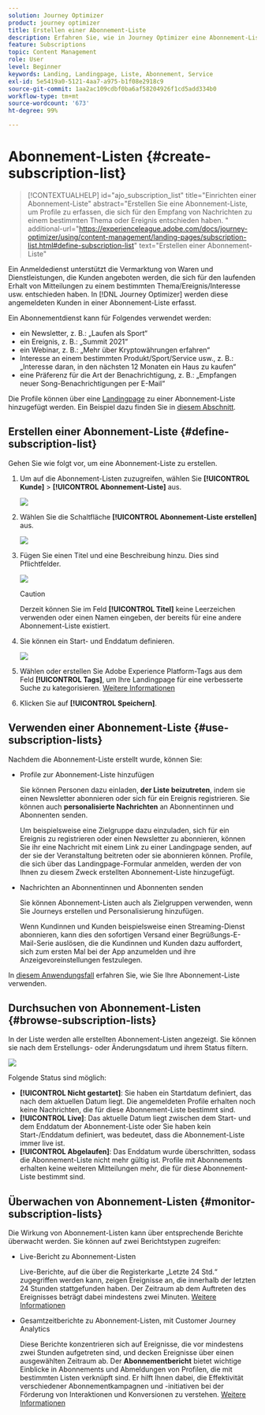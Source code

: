 ```yaml
---
solution: Journey Optimizer
product: journey optimizer
title: Erstellen einer Abonnement-Liste
description: Erfahren Sie, wie in Journey Optimizer eine Abonnement-Liste eingerichtet wird.
feature: Subscriptions
topic: Content Management
role: User
level: Beginner
keywords: Landing, Landingpage, Liste, Abonnement, Service
exl-id: 5e5419a0-5121-4aa7-a975-b1f08e2918c9
source-git-commit: 1aa2ac109cdbf0ba6af58204926f1cd5add334b0
workflow-type: tm+mt
source-wordcount: '673'
ht-degree: 99%

---
```


# Abonnement-Listen {#create-subscription-list}

>[!CONTEXTUALHELP]
>id="ajo_subscription_list"
>title="Einrichten einer Abonnement-Liste"
>abstract="Erstellen Sie eine Abonnement-Liste, um Profile zu erfassen, die sich für den Empfang von Nachrichten zu einem bestimmten Thema oder Ereignis entschieden haben. "
>additional-url="https://experienceleague.adobe.com/docs/journey-optimizer/using/content-management/landing-pages/subscription-list.html#define-subscription-list" text="Erstellen einer Abonnement-Liste"

Ein Anmeldedienst unterstützt die Vermarktung von Waren und Dienstleistungen, die Kunden angeboten werden, die sich für den laufenden Erhalt von Mitteilungen zu einem bestimmten Thema/Ereignis/Interesse usw. entschieden haben. In [!DNL Journey Optimizer] werden diese angemeldeten Kunden in einer Abonnement-Liste erfasst.

Ein Abonnementdienst kann für Folgendes verwendet werden:

* ein Newsletter, z. B.: „Laufen als Sport“
* ein Ereignis, z. B.: „Summit 2021“
* ein Webinar, z. B.: „Mehr über Kryptowährungen erfahren“
* Interesse an einem bestimmten Produkt/Sport/Service usw., z. B.: „Interesse daran, in den nächsten 12 Monaten ein Haus zu kaufen“
* eine Präferenz für die Art der Benachrichtigung, z. B.: „Empfangen neuer Song-Benachrichtigungen per E-Mail“

Die Profile können über eine [Landingpage](create-lp.md) zu einer Abonnement-Liste hinzugefügt werden. Ein Beispiel dazu finden Sie in [diesem Abschnitt](lp-use-cases.md#subscription-to-a-service).

## Erstellen einer Abonnement-Liste {#define-subscription-list}

Gehen Sie wie folgt vor, um eine Abonnement-Liste zu erstellen.

1. Um auf die Abonnement-Listen zuzugreifen, wählen Sie **[!UICONTROL Kunde]** > **[!UICONTROL Abonnement-Liste]** aus.

   ![](assets/lp_subscription-lists.png)

1. Wählen Sie die Schaltfläche **[!UICONTROL Abonnement-Liste erstellen]** aus.

   ![](assets/lp_create-subscription-list.png)

1. Fügen Sie einen Titel und eine Beschreibung hinzu. Dies sind Pflichtfelder.

   ![](assets/lp_subscription-list-name.png)

   >[!CAUTION]
   >
   >Derzeit können Sie im Feld **[!UICONTROL Titel]** keine Leerzeichen verwenden oder einen Namen eingeben, der bereits für eine andere Abonnement-Liste existiert.

1. Sie können ein Start- und Enddatum definieren.

   ![](assets/lp_subscription-list-dates.png)

1. Wählen oder erstellen Sie Adobe Experience Platform-Tags aus dem Feld **[!UICONTROL Tags]**, um Ihre Landingpage für eine verbesserte Suche zu kategorisieren. [Weitere Informationen](../start/search-filter-categorize.md#tags)

1. Klicken Sie auf **[!UICONTROL Speichern]**.

## Verwenden einer Abonnement-Liste {#use-subscription-lists}

Nachdem die Abonnement-Liste erstellt wurde, können Sie:

* Profile zur Abonnement-Liste hinzufügen

  Sie können Personen dazu einladen, **der Liste beizutreten**, indem sie einen Newsletter abonnieren oder sich für ein Ereignis registrieren. Sie können auch **personalisierte Nachrichten** an Abonnentinnen und Abonnenten senden.

  Um beispielsweise eine Zielgruppe dazu einzuladen, sich für ein Ereignis zu registrieren oder einen Newsletter zu abonnieren, können Sie ihr eine Nachricht mit einem Link zu einer Landingpage senden, auf der sie der Veranstaltung beitreten oder sie abonnieren können. Profile, die sich über das Landingpage-Formular anmelden, werden der von Ihnen zu diesem Zweck erstellten Abonnement-Liste hinzugefügt.

* Nachrichten an Abonnentinnen und Abonnenten senden

  Sie können Abonnement-Listen auch als Zielgruppen verwenden, wenn Sie Journeys erstellen und Personalisierung hinzufügen.

  Wenn Kundinnen und Kunden beispielsweise einen Streaming-Dienst abonnieren, kann dies den sofortigen Versand einer Begrüßungs-E-Mail-Serie auslösen, die die Kundinnen und Kunden dazu auffordert, sich zum ersten Mal bei der App anzumelden und ihre Anzeigevoreinstellungen festzulegen.

In [diesem Anwendungsfall](lp-use-cases.md#subscription-to-a-service) erfahren Sie, wie Sie Ihre Abonnement-Liste verwenden.


## Durchsuchen von Abonnement-Listen {#browse-subscription-lists}

In der Liste werden alle erstellten Abonnement-Listen angezeigt. Sie können sie nach dem Erstellungs- oder Änderungsdatum und ihrem Status filtern.

![](assets/lp_subscription-filters.png)

Folgende Status sind möglich:

* **[!UICONTROL Nicht gestartet]**: Sie haben ein Startdatum definiert, das nach dem aktuellen Datum liegt. Die angemeldeten Profile erhalten noch keine Nachrichten, die für diese Abonnement-Liste bestimmt sind.
* **[!UICONTROL Live]**: Das aktuelle Datum liegt zwischen dem Start- und dem Enddatum der Abonnement-Liste oder Sie haben kein Start-/Enddatum definiert, was bedeutet, dass die Abonnement-Liste immer live ist.
* **[!UICONTROL Abgelaufen]**: Das Enddatum wurde überschritten, sodass die Abonnement-Liste nicht mehr gültig ist. Profile mit Abonnements erhalten keine weiteren Mitteilungen mehr, die für diese Abonnement-Liste bestimmt sind.


## Überwachen von Abonnement-Listen {#monitor-subscription-lists}

Die Wirkung von Abonnement-Listen kann über entsprechende Berichte überwacht werden. Sie können auf zwei Berichtstypen zugreifen:

* Live-Bericht zu Abonnement-Listen

  Live-Berichte, auf die über die Registerkarte „Letzte 24 Std.“ zugegriffen werden kann, zeigen Ereignisse an, die innerhalb der letzten 24 Stunden stattgefunden haben. Der Zeitraum ab dem Auftreten des Ereignisses beträgt dabei mindestens zwei Minuten. [Weitere Informationen](../reports/subscription-report-live.md)

* Gesamtzeitberichte zu Abonnement-Listen, mit Customer Journey Analytics

  Diese Berichte konzentrieren sich auf Ereignisse, die vor mindestens zwei Stunden aufgetreten sind, und decken Ereignisse über einen ausgewählten Zeitraum ab. Der **Abonnementbericht** bietet wichtige Einblicke in Abonnements und Abmeldungen von Profilen, die mit bestimmten Listen verknüpft sind. Er hilft Ihnen dabei, die Effektivität verschiedener Abonnementkampagnen und -initiativen bei der Förderung von Interaktionen und Konversionen zu verstehen. [Weitere Informationen](../reports/subscription-report-global-cja.md)
